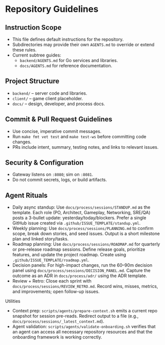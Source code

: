 # Repository Guidelines

## Instruction Scope
- This file defines default instructions for the repository.
- Subdirectories may provide their own `AGENTS.md` to override or extend these rules.
- Current subtree guides:
  - `backend/AGENTS.md` for Go services and libraries.
  - `docs/AGENTS.md` for reference documentation.

## Project Structure
- `backend/` – server code and libraries.
- `client/` – game client placeholder.
- `docs/` – design, developer, and process docs.

## Commit & Pull Request Guidelines
- Use concise, imperative commit messages.
- Run `make fmt vet test` and `make test-ws` before committing code changes.
- PRs include intent, summary, testing notes, and links to relevant issues.

## Security & Configuration
- Gateway listens on `:8080`; sim on `:8081`.
- Do not commit secrets, logs, or build artifacts.

## Agent Rituals
- Daily async standup: Use `docs/process/sessions/STANDUP.md` as the template. Each role (PO, Architect, Gameplay, Networking, SRE/QA) posts a 3-bullet update: yesterday/today/blockers. Prefer a single GitHub issue created via `.github/ISSUE_TEMPLATE/standup.yml`.
- Weekly planning: Use `docs/process/sessions/PLANNING.md` to confirm scope, break down stories, and seed issues. Output is a short milestone plan and linked story/tasks.
- Roadmap planning: Use `docs/process/sessions/ROADMAP.md` for quarterly or pre-release roadmap sessions. Define release goals, prioritize features, and update the project roadmap. Create using `.github/ISSUE_TEMPLATE/roadmap.yml`.
- Decision panels: For high-impact changes, run the 60–90m decision panel using `docs/process/sessions/DECISION_PANEL.md`. Capture the outcome as an ADR in `docs/process/adr/` using the ADR template.
- Review + Retro: Close each sprint with `docs/process/sessions/REVIEW_RETRO.md`. Record wins, misses, metrics, and improvements; open follow-up issues.

Utilities
- Context prep: `scripts/agents/prepare-context.sh` emits a current repo snapshot for session pre-reads. Redirect output to a file (e.g., `docs/process/sessions/_latest_context.md`).
- Agent validation: `scripts/agents/validate-onboarding.sh` verifies that an agent can access all necessary repository resources and that the onboarding framework is working correctly.
